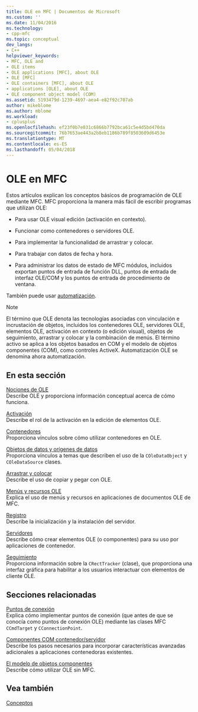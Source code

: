 ```yaml
---
title: OLE en MFC | Documentos de Microsoft
ms.custom: ''
ms.date: 11/04/2016
ms.technology:
- cpp-mfc
ms.topic: conceptual
dev_langs:
- C++
helpviewer_keywords:
- MFC, OLE and
- OLE items
- OLE applications [MFC], about OLE
- OLE [MFC]
- OLE containers [MFC], about OLE
- applications [OLE], about OLE
- OLE component object model (COM)
ms.assetid: 5193479d-1239-4697-aea4-e82f92c707ab
author: mikeblome
ms.author: mblome
ms.workload:
- cplusplus
ms.openlocfilehash: ef23f0b7e031c6866b7792bca61c5e4d5bd470da
ms.sourcegitcommit: 76b7653ae443a2b8eb1186b789f8503609d6453e
ms.translationtype: MT
ms.contentlocale: es-ES
ms.lasthandoff: 05/04/2018
---
```

# <a name="ole-in-mfc"></a>OLE en MFC
Estos artículos explican los conceptos básicos de programación de OLE mediante MFC. MFC proporciona la manera más fácil de escribir programas que utilizan OLE:  
  
-   Para usar OLE visual edición (activación en contexto).  
  
-   Funcionar como contenedores o servidores OLE.  
  
-   Para implementar la funcionalidad de arrastrar y colocar.  
  
-   Para trabajar con datos de fecha y hora.  
  
-   Para administrar los datos de estado de MFC módulos, incluidos exportan puntos de entrada de función DLL, puntos de entrada de interfaz OLE/COM y los puntos de entrada de procedimiento de ventana.  
  
 También puede usar [automatización](../mfc/automation.md).  
  
> [!NOTE]
>  El término que OLE denota las tecnologías asociadas con vinculación e incrustación de objetos, incluidos los contenedores OLE, servidores OLE, elementos OLE, activación en contexto (o edición visual), objetos de seguimiento, arrastrar y colocar y la combinación de menús. El término activo se aplica a los objetos basados en COM y el modelo de objetos componentes (COM), como controles ActiveX. Automatización OLE se denomina ahora automatización.  
  
## <a name="in-this-section"></a>En esta sección  
 [Nociones de OLE](../mfc/ole-background.md)  
 Describe OLE y proporciona información conceptual acerca de cómo funciona.  
  
 [Activación](../mfc/activation-cpp.md)  
 Describe el rol de la activación en la edición de elementos OLE.  
  
 [Contenedores](../mfc/containers.md)  
 Proporciona vínculos sobre cómo utilizar contenedores en OLE.  
  
 [Objetos de datos y orígenes de datos](../mfc/data-objects-and-data-sources-ole.md)  
 Proporciona vínculos a temas que describen el uso de la `COleDataObject` y `COleDataSource` clases.  
  
 [Arrastrar y colocar](../mfc/drag-and-drop-ole.md)  
 Describe el uso de copiar y pegar con OLE.  
  
 [Menús y recursos OLE](../mfc/menus-and-resources-ole.md)  
 Explica el uso de menús y recursos en aplicaciones de documentos OLE de MFC.  
  
 [Registro](../mfc/registration.md)  
 Describe la inicialización y la instalación del servidor.  
  
 [Servidores](../mfc/servers.md)  
 Describe cómo crear elementos OLE (o componentes) para su uso por aplicaciones de contenedor.  
  
 [Seguimiento](../mfc/trackers.md)  
 Proporciona información sobre la `CRectTracker` (clase), que proporciona una interfaz gráfica para habilitar a los usuarios interactuar con elementos de cliente OLE.  
  
## <a name="related-sections"></a>Secciones relacionadas  
 [Puntos de conexión](../mfc/connection-points.md)  
 Explica cómo implementar puntos de conexión (que antes de que se conocía como puntos de conexión OLE) mediante las clases MFC `CCmdTarget` y `CConnectionPoint`.  
  
 [Componentes COM contenedor/servidor](../mfc/containers-advanced-features.md)  
 Describe los pasos necesarios para incorporar características avanzadas adicionales a aplicaciones contenedoras existentes.  
  
 [El modelo de objetos componentes](http://msdn.microsoft.com/library/windows/desktop/ms694363)  
 Describe cómo utilizar OLE sin MFC.  
  
## <a name="see-also"></a>Vea también  
 [Conceptos](../mfc/mfc-concepts.md)

